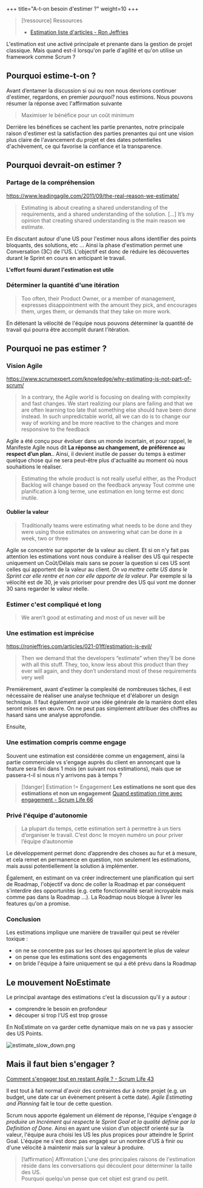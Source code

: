 +++
title="A-t-on besoin d'estimer ?"
weight=10
+++

> [!ressource] Ressources
> - [Estimation liste d'articles - Ron Jeffries](https://ronjeffries.com/articles/estimation-articles/)

L'estimation est une activé principale et prenante dans la gestion de projet classique. Mais quand est-il lorsqu'on parle d'agilité et qu'on utilise un framework comme Scrum ?

## Pourquoi estime-t-on ?
Avant d’entamer la discussion si oui ou non nous devrions continuer d'estimer, regardons, en premier *pourquoi?* nous estimions. Nous pouvons résumer la réponse avec l'affirmation suivante 

> Maximiser le bénéfice pour un coût minimum

Derrière les bénéfices se cachent les partie prenantes, notre principale raison d'estimer est la satisfaction des parties prenantes qui ont une vision plus claire de l'avancement du projet et des dates potentielles d'achèvement, ce qui favorise la confiance et la transparence.


## Pourquoi devrait-on estimer ?
### Partage de la compréhension
https://www.leadingagile.com/2011/09/the-real-reason-we-estimate/
> Estimating is about creating a shared understanding of the requirements, and a shared understanding of the solution. [...] It’s my opinion that creating shared understanding is the main reason we estimate.

En discutant autour d'une US pour l'estimer nous allons identifier des points bloquants, des solutions, etc ... Ainsi la phase d'estimation permet une Conversation (3C) de l'US.
L'objectif est donc de réduire les découvertes durant le Sprint en cours en anticipant le travail.

**L'effort fourni durant l'estimation est utile**

### Déterminer la quantité d'une itération
> Too often, their Product Owner, or a member of management, expresses disappointment with the amount they pick, and encourages them, urges them, or demands that they take on more work.

En détenant la vélocité de l'équipe nous pouvons déterminer la quantité de travail qui pourra être accomplit durant l'itération. 


## Pourquoi ne pas estimer ?
### Vision Agile
https://www.scrumexpert.com/knowledge/why-estimating-is-not-part-of-scrum/
>  In a contrary, the Agile world is focusing on dealing with complexity and fast changes. We start realizing our plans are failing and that we are often learning too late that something else should have been done instead. In such unpredictable world, all we can do is to change our way of working and be more reactive to the changes and more responsive to the feedback

Agile a été conçu pour évoluer dans un monde incertain, et pour rappel, le Manifeste Agile nous dit **La réponse au changement, de préférence au respect d’un plan.**. Ainsi, il devient inutile de passer du temps à estimer quelque chose qui ne sera peut-être plus d'actualité au moment où nous souhaitions le réaliser. 

> Estimating the whole product is not really useful either, as the Product Backlog will change based on the feedback anyway
Tout comme une planification à long terme, une estimation en long terme est donc inutile.

#### Oublier la valeur
> Traditionally teams were estimating what needs to be done and they were using those estimates on answering what can be done in a week, two or three

Agile se concentre sur apporter de la valeur au client. Et si on n'y fait pas attention les estimations vont nous conduire à réaliser des US qui respecte uniquement un Coût/Délais mais sans se poser la question si ces US sont celles qui apportent de la valeur au client.
*On va mettre cette US dans le Sprint car elle rentre et non car elle apporte de la valeur*. Par exemple si la vélocité est de 30, je vais prioriser pour prendre des US qui vont me donner 30 sans regarder le valeur réelle.

### Estimer c'est compliqué et long
> We aren’t good at estimating and most of us never will be

### Une estimation est imprécise
https://ronjeffries.com/articles/021-01ff/estimation-is-evil/

> Then we demand that the developers “estimate” when they’ll be done with all this stuff. They, too, know less about this product than they ever will again, and they don’t understand most of these requirements very well

Premièrement, avant d'estimer la complexité de nombreuses tâches, il est nécessaire de réaliser une analyse technique et d'élaborer un design technique. Il faut également avoir une idée générale de la manière dont elles seront mises en œuvre. On ne peut pas simplement attribuer des chiffres au hasard sans une analyse approfondie.

Ensuite, 

### Une estimation compris comme engage
Souvent une estimation est considérée comme un engagement, ainsi la partie commerciale vs s'engage auprès du client en annonçant que la feature sera fini dans 1 mois (en suivant nos estimations), mais que se passera-t-il si nous n'y arrivons pas à temps ? 

> [!danger] Estimation != Engagement
> **Les estimations ne sont que des estimations et non un engagement** [Quand estimation rime avec engagement - Scrum Life 66](https://youtu.be/tPndNtnOrxY)

### Privé l'équipe d'autonomie 
> La plupart du temps, cette estimation sert à permettre à un tiers d’organiser le travail. C’est donc le moyen numéro un pour priver l’équipe d’autonomie

Le développement permet donc d’apprendre des choses au fur et à mesure, et cela remet en permanence en question, non seulement les estimations, mais aussi potentiellement la solution à implémenter.

Également, en estimant on va créer indirectement une planification qui sert de Roadmap, l'objectif va donc de coller la Roadmap et par conséquent s'interdire des opportunités (e.g. cette fonctionnalité serait incroyable mais comme pas dans la Roadmap ...). La Roadmap nous bloque à livrer les features qu'on a promise.

### Conclusion
Les estimations implique une manière de travailler qui peut se révéler toxique :
- on ne se concentre pas sur les choses qui apportent le plus de valeur
- on pense que les estimations sont des engagements
- on bride l'équipe à faire uniquement se qui a été prévu dans la Roadmap


## Le mouvement NoEstimate

Le principal avantage des estimations c'est la discussion qu'il y a autour :
- comprendre le besoin en profondeur
- découper si trop l'US est trop grosse

En NoEstimate on va garder cette dynamique mais on ne va pas y associer des US Points.

![estimate_slow_down.png](estimate_slow_down.png)

## Mais il faut bien s'engager ?
[Comment s'engager tout en restant Agile ? - Scrum Life 43](https://youtu.be/VfCCsavI2D8)

Il est tout à fait normal d'avoir des contraintes dur à notre projet (e.g. un budget, une date car un évènement présent à cette date). *Agile Estimating and Planning* fait le tour de cette question.

Scrum nous apporte également un élément de réponse, l'équipe s'engage *à produire un Incrément qui respecte le Sprint Goal et la qualité définie par la Definition of Done*. Ainsi en ayant une vision d'un objectif orienté sur la valeur, l'équipe aura choisi les US les plus propices pour atteindre le Sprint Goal. L'équipe ne s'est donc pas engagé sur un nombre d'US à finir ou d'une vélocité à maintenir mais sur la valeur à produire.

> [!affirmation] Affirmation
> L'une des principales raisons de l'estimation réside dans les conversations qui découlent pour déterminer la taille des US.  
> Pourquoi quelqu'un pense que cet objet est grand ou petit.
